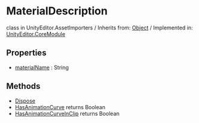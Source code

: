 # MaterialDescription
class in UnityEditor.AssetImporters
 / Inherits from: <a href="https://docs.unity3d.com/6000.0/Documentation/ScriptReference/Object.html">Object</a> / Implemented in: <a href="https://docs.unity3d.com/6000.0/Documentation/ScriptReference/UnityEditor.CoreModule.html">UnityEditor.CoreModule</a>
## Properties
- <a href="https://docs.unity3d.com/6000.0/Documentation/ScriptReference/MaterialDescription-materialName.html">materialName</a> : String
## Methods
- <a href="https://docs.unity3d.com/6000.0/Documentation/ScriptReference/MaterialDescription.Dispose.html">Dispose</a>
- <a href="https://docs.unity3d.com/6000.0/Documentation/ScriptReference/MaterialDescription.HasAnimationCurve.html">HasAnimationCurve</a> returns Boolean
- <a href="https://docs.unity3d.com/6000.0/Documentation/ScriptReference/MaterialDescription.HasAnimationCurveInClip.html">HasAnimationCurveInClip</a> returns Boolean
